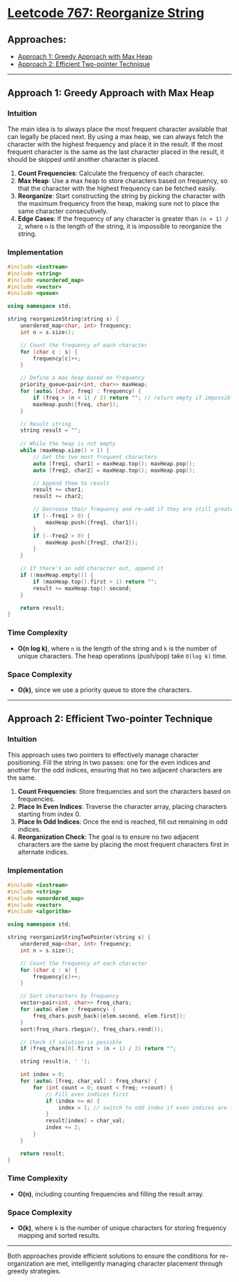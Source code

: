 # [Leetcode 767: Reorganize String](https://leetcode.com/problems/reorganize-string/)

## Approaches:
- [Approach 1: Greedy Approach with Max Heap](#approach-1-greedy-approach-with-max-heap)
- [Approach 2: Efficient Two-pointer Technique](#approach-2-efficient-two-pointer-technique)

---

## Approach 1: Greedy Approach with Max Heap

### Intuition
The main idea is to always place the most frequent character available that can legally be placed next. By using a max heap, we can always fetch the character with the highest frequency and place it in the result. If the most frequent character is the same as the last character placed in the result, it should be skipped until another character is placed.

1. **Count Frequencies**: Calculate the frequency of each character.
2. **Max Heap**: Use a max heap to store characters based on frequency, so that the character with the highest frequency can be fetched easily.
3. **Reorganize**: Start constructing the string by picking the character with the maximum frequency from the heap, making sure not to place the same character consecutively.
4. **Edge Cases**: If the frequency of any character is greater than `(n + 1) / 2`, where `n` is the length of the string, it is impossible to reorganize the string.

### Implementation
```cpp
#include <iostream>
#include <string>
#include <unordered_map>
#include <vector>
#include <queue>

using namespace std;

string reorganizeString(string s) {
    unordered_map<char, int> frequency;
    int n = s.size();

    // Count the frequency of each character
    for (char c : s) {
        frequency[c]++;
    }

    // Define a max heap based on frequency
    priority_queue<pair<int, char>> maxHeap;
    for (auto& [char, freq] : frequency) {
        if (freq > (n + 1) / 2) return ""; // return empty if impossible
        maxHeap.push({freq, char});
    }

    // Result string
    string result = "";
    
    // While the heap is not empty
    while (maxHeap.size() > 1) {
        // Get the two most frequent characters
        auto [freq1, char1] = maxHeap.top(); maxHeap.pop();
        auto [freq2, char2] = maxHeap.top(); maxHeap.pop();

        // Append them to result
        result += char1;
        result += char2;

        // Decrease their frequency and re-add if they are still greater than zero
        if (--freq1 > 0) {
            maxHeap.push({freq1, char1});
        }
        if (--freq2 > 0) {
            maxHeap.push({freq2, char2});
        }
    }

    // If there's an odd character out, append it
    if (!maxHeap.empty()) {
        if (maxHeap.top().first > 1) return "";
        result += maxHeap.top().second;
    }

    return result;
}
```
### Time Complexity
- **O(n log k)**, where `n` is the length of the string and `k` is the number of unique characters. The heap operations (push/pop) take `O(log k)` time.
  
### Space Complexity
- **O(k)**, since we use a priority queue to store the characters.

---

## Approach 2: Efficient Two-pointer Technique

### Intuition
This approach uses two pointers to effectively manage character positioning. Fill the string in two passes: one for the even indices and another for the odd indices, ensuring that no two adjacent characters are the same.

1. **Count Frequencies**: Store frequencies and sort the characters based on frequencies.
2. **Place In Even Indices**: Traverse the character array, placing characters starting from index 0.
3. **Place In Odd Indices**: Once the end is reached, fill out remaining in odd indices.
4. **Reorganization Check**: The goal is to ensure no two adjacent characters are the same by placing the most frequent characters first in alternate indices.

### Implementation
```cpp
#include <iostream>
#include <string>
#include <unordered_map>
#include <vector>
#include <algorithm>

using namespace std;

string reorganizeStringTwoPointer(string s) {
    unordered_map<char, int> frequency;
    int n = s.size();

    // Count the frequency of each character
    for (char c : s) {
        frequency[c]++;
    }

    // Sort characters by frequency
    vector<pair<int, char>> freq_chars;
    for (auto& elem : frequency) {
        freq_chars.push_back({elem.second, elem.first});
    }
    sort(freq_chars.rbegin(), freq_chars.rend());

    // Check if solution is possible
    if (freq_chars[0].first > (n + 1) / 2) return "";

    string result(n, ' ');

    int index = 0;
    for (auto& [freq, char_val] : freq_chars) {
        for (int count = 0; count < freq; ++count) {
            // Fill even indices first
            if (index >= n) {
                index = 1; // switch to odd index if even indices are filled
            }
            result[index] = char_val;
            index += 2;
        }
    }

    return result;
}
```
### Time Complexity
- **O(n)**, including counting frequencies and filling the result array.

### Space Complexity
- **O(k)**, where `k` is the number of unique characters for storing frequency mapping and sorted results.

---

Both approaches provide efficient solutions to ensure the conditions for re-organization are met, intelligently managing character placement through greedy strategies.


